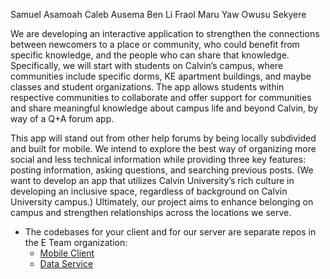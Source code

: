 Samuel Asamoah
Caleb Ausema
Ben Li
Fraol Maru
Yaw Owusu Sekyere

We are developing an interactive application to strengthen the connections between newcomers to a place or community, who could benefit from specific knowledge, and the people who can share that knowledge. Specifically, we will start with students on Calvin’s campus, where communities include specific dorms, KE apartment buildings, and maybe classes and student organizations. The app allows students within respective communities to collaborate and offer support for communities and share meaningful knowledge about campus life and beyond Calvin, by way of a Q+A forum app.

This app will stand out from other help forums by being locally subdivided and built for mobile. We intend to explore the best way of organizing more social and less technical information while providing three key features: posting information, asking questions, and searching previous posts. (We want to develop an app that utilizes Calvin University’s rich culture in developing an inclusive space, regardless of background on Calvin University campus.) Ultimately, our project aims to enhance belonging on campus and strengthen relationships across the locations we serve.
 
- The codebases for your client and for our server are separate repos in the E Team organization:
   - [Mobile Client](https://github.com/calvin-cs262-fall2025-teamE/Client)
   - [Data Service](https://github.com/calvin-cs262-fall2025-teamE/Service)  
